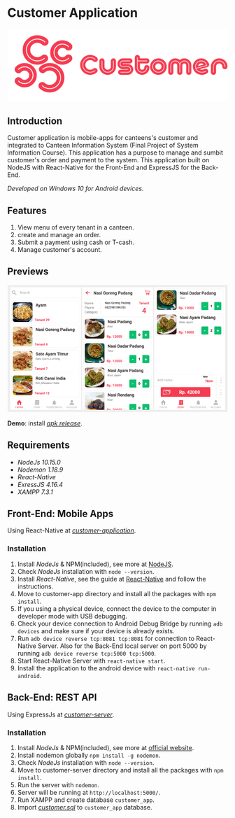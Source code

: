 # Customer Application
![Customer Logo](./docs/logo.png) 
## Introduction
Customer application is mobile-apps for canteens's customer and integrated to Canteen Information System (Final Project of System Information Course). This application has a purpose to manage and sumbit customer's order and payment to the system. This application built on NodeJS with React-Native for the Front-End and ExpressJS for the Back-End.

*Developed on Windows 10 for Android devices.*

## Features
1. View menu of every tenant in a canteen.
2. create and manage an order.
3. Submit a payment using cash or T-cash.
4. Manage customer's account.

## Previews
![Customer Logo](./docs/preview.png)

**Demo**: install [*apk release*](demo/apk-release.apk).

## Requirements
* *NodeJs 10.15.0*
* *Nodemon 1.18.9*
* *React-Native*
* *ExressJS 4.16.4*
* *XAMPP 7.3.1*
  
## Front-End: Mobile Apps
Using React-Native at [*customer-application*](customer-app/).
 
### **Installation**
1. Install *NodeJs* & NPM(included), see more at [NodeJS]( https://nodejs.org/en/download/).
2. Check *NodeJs* installation with `node --version`.
3. Install *React-Native*, see the guide at [React-Native](https://facebook.github.io/react-native/docs/getting-started) and follow the instructions. 
4. Move to customer-app directory and install all the packages with `npm install`.
5. If you using a physical device, connect the device to the computer in developer mode with USB debugging.
6. Check your device connection to Android Debug Bridge by running `adb devices` and make sure if your device is already exists.
7. Run `adb device reverse tcp:8081 tcp:8081` for connection to React-Native Server. Also for the Back-End local server on port 5000 by running `adb device reverse tcp:5000 tcp:5000`.
8. Start React-Native Server with `react-native start`.
9. Install the application to the android device with `react-native run-android`.
   

## Back-End: REST API
Using ExpressJs at [*customer-server*](customer-server/).
 
### **Installation**
1. Install *NodeJs* & NPM(included), see more at [official website]( https://nodejs.org/en/download/).
2. Install nodemon globally `npm install -g nodemon`. 
3. Check *NodeJs* installation with `node --version`.
4. Move to customer-server directory and install all the packages with `npm install`.
5. Run the server with `nodemon`.
6. Server will be running at `http://localhost:5000/`.
7. Run XAMPP and create database `customer_app`.
8. Import [*customer.sql*](docs/customer.sql) to `customer_app` database.
